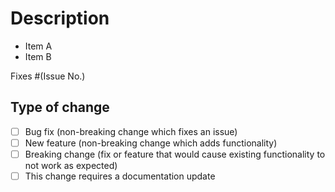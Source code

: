 # Description

<!--
Please include a summary of the change and which issue is fixed. Please also
include relevant motivation and context. List any dependencies that are
required for this change.
-->

- Item A
- Item B

Fixes #(Issue No.)

## Type of change

<!-- Please select the relevant option. -->

- [ ] Bug fix (non-breaking change which fixes an issue)
- [ ] New feature (non-breaking change which adds functionality)
- [ ] Breaking change (fix or feature that would cause existing functionality to not work as expected)
- [ ] This change requires a documentation update
